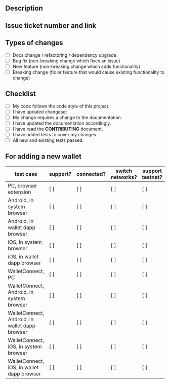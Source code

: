 ## Description

<!--- Describe your changes in detail -->

## Issue ticket number and link

<!--- This project only accepts pull requests related to open issues -->
<!--- If suggesting a new feature or change, please discuss it in an issue first -->
<!--- If fixing a bug, there should be an issue describing it with steps to reproduce -->
<!--- Please link to the issue here: -->

## Types of changes

<!--- What types of changes does your code introduce? Put an `x` in all the boxes that apply: -->

- [ ] Docs change / refactoring / dependency upgrade
- [ ] Bug fix (non-breaking change which fixes an issue)
- [ ] New feature (non-breaking change which adds functionality)
- [ ] Breaking change (fix or feature that would cause existing functionality to change)

## Checklist

<!--- Go over all the following points, and put an `x` in all the boxes that apply. -->
<!--- If you're unsure about any of these, don't hesitate to ask. We're here to help! -->

- [ ] My code follows the code style of this project.
- [ ] I have updated changeset
- [ ] My change requires a change to the documentation.
- [ ] I have updated the documentation accordingly.
- [ ] I have read the **CONTRIBUTING** document.
- [ ] I have added tests to cover my changes.
- [ ] All new and existing tests passed.

## For adding a new wallet

<!--- If you are adding a new wallet, we hope you can complete the following tests before the code is merged into the main branch -->
|test case|support?|connected?|switch networks?|support testnet?|
|-|-|-|-|-|
|PC, browser extension|[ ]|[ ]|[ ]|[ ]|
|Android, in system browser|[ ]|[ ]|[ ]|[ ]|
|Android, in wallet dapp browser|[ ]|[ ]|[ ]|[ ]|
|iOS, in system browser|[ ]|[ ]|[ ]|[ ]|
|iOS, in wallet dapp browser|[ ]|[ ]|[ ]|[ ]|
|WalletConnect, PC|[ ]|[ ]|[ ]|[ ]|
|WalletConnect, Android, in system browser|[ ]|[ ]|[ ]|[ ]|
|WalletConnect, Android, in wallet dapp browser|[ ]|[ ]|[ ]|[ ]|
|WalletConnect, iOS, in system browser|[ ]|[ ]|[ ]|[ ]|
|WalletConnect, iOS, in wallet dapp browser|[ ]|[ ]|[ ]|[ ]|

